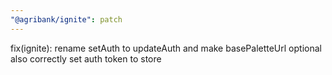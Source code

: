 ```yaml
---
"@agribank/ignite": patch
---
```


fix(ignite): rename setAuth to updateAuth and make basePaletteUrl optional also correctly set auth token to store
